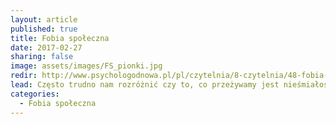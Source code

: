```yaml
---
layout: article
published: true
title: Fobia społeczna
date: 2017-02-27
sharing: false
image: assets/images/FS_pionki.jpg
redir: http://www.psychologodnowa.pl/pl/czytelnia/8-czytelnia/48-fobia-spoleczna-gdy-kontakt-z-ludzmi-oznacza-stres
lead: Często trudno nam rozróżnić czy to, co przeżywamy jest nieśmiałością, która przeminie z wiekiem, czy może problemem bardziej złożonym, który warto skonsultować ze specjalistą. 
categories: 
  - Fobia społeczna
---
```

